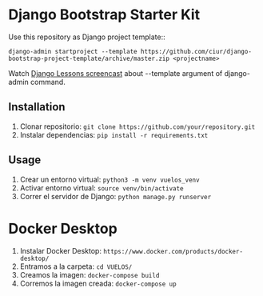 # Django Bootstrap Starter Kit


Use this repository as Django project template::

    django-admin startproject --template https://github.com/ciur/django-bootstrap-project-template/archive/master.zip <projectname>

Watch [Django Lessons screencast](https://django-lessons.com/lesson/lesson-25-new-django-project-template-template-argument) about --template argument of django-admin command.



## Installation

1. Clonar repositorio: `git clone https://github.com/your/repository.git`
2. Instalar dependencias: `pip install -r requirements.txt`

## Usage
1. Crear un entorno virtual: `python3 -m venv vuelos_venv`
2. Activar entorno virtual: `source venv/bin/activate`
3. Correr el servidor de Django: `python manage.py runserver`


# Docker Desktop

1. Instalar Docker Desktop: `https://www.docker.com/products/docker-desktop/`
2. Entramos a la carpeta:  `cd VUELOS/`
3. Creamos la imagen: `docker-compose build`
4. Corremos la imagen creada: `docker-compose up`